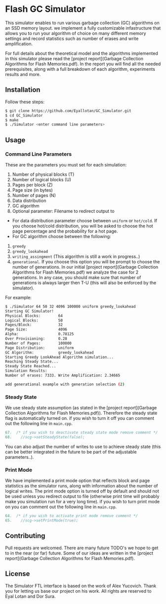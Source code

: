 # Flash GC Simulator

This simulator enables to run various garbage collection (GC) algorithms on an SSD memory layout. we implement a fully customizable infastructure that allows you to run your algorithm of choice on many different memory settings and record statistics such as number of erases and write amplification.

For full details about the theoretical model and the algorithms implemented in this simulator please read the [project report](Garbage Collection Algorithms for Flash Memories.pdf). In the report you will find all the needed prerequisites, along with a full breakdown of each algorithm, experiments results and more. 

## Installation

Follow these steps:

```bash
$ git clone https://github.com/Eyallotan/GC_Simulator.git
$ cd GC_Simulator
$ make
$ ./Simulator <enter command line parameters>
```

## Usage

### Command Line Parameters

These are the parameters you must set for each simulation:
1. Number of physical blocks (T)
2. Number of logical blocks (U)
3. Pages per block (Z)
4. Page size (in bytes)
5. Number of pages (N) 
6. Data distribution
7. GC algorithm
8. Optional parameter: Filename to redirect output to 

* For data distribution parameter choose between ```uniform``` or ```hot/cold```. If you choose hot/cold distribution, you will be asked to choose the hot page percentage and the probability for a hot page.
* For GC algorithm choose between the following:
1. ```greedy```
2. ```greedy_lookahead```
3. ```writing_assingment``` (This algorithm is still a work in progress..)
4. ```generational```. If you choose this option you will be prompt to choose the number of generations. In our initial [project report](Garbage Collection Algorithms for Flash Memories.pdf) we analyze the case for 2 generations. In any case, you should make sure that number of generations is always larger then T-U (this will also be enforced by the simulator).

For example: 
```bash
$ ./Simulator 64 50 32 4096 100000 uniform greedy_lookahead
Starting GC Simulator!
Physical Blocks:        64
Logical Blocks:         50
Pages/Block:            32
Page Size:              4096
Alpha:                  0.78125
Over Provisioning:      0.28
Number of Pages:        100000
Page Distribution:      uniform
GC Algorithm:           greedy_lookahead
Starting Greedy LookAhead Algorithm simulation...
Reaching Steady State...
Steady State Reached...
Simulation Results:
Number of erases: 7333. Write Amplification: 2.34665

add generational example with generation selection (2)
```

### Steady State 
We use steady state assumption (as stated in the [project report](Garbage Collection Algorithms for Flash Memories.pdf)). Therefore the steady state flag is automatically turned on. if you wish to turn it off you can comment out the following line in ```main.cpp```.
```cpp
67.  /* if you wish to deactivate steady state mode remove comment */
68.    //scg->setSteadyState(false);
``` 
You can also adjust the number of writes to use to achieve steady state (this can be better integrated in the future to be part of the adjustable parameters..). 

### Print Mode
We have implemented a print mode option that reflects block and page statistics as the simulator runs, along with information about the number of logical writes. The print mode option is turned off by default and should not be used unless you redirect output to file (otherwise print time will probably make you simulation run for a very long time). if you wish to turn print mode on you can comment out the following line in ```main.cpp```.
```cpp
64.  /* if you wish to activate print mode remove comment */
65.    //scg->setPrintMode(true);
``` 

## Contributing

Pull requests are welcomed. 
There are many future TODO's we hope to get to in the near (or far) future. 
Some of our ideas are written in the [project report](Garbage Collection Algorithms for Flash Memories.pdf).

## License

The Simulator FTL interface is based on the work of Alex Yucovich. Thank you for letting us base our project on his work.
All rights are reserved to Eyal Lotan and Dor Sura.
